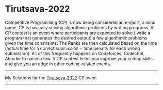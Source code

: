 # Tirutsava-2022

Competitive Programming (CP) is now being considered an e-sport, a mind game. CP is basically solving algorithmic problems by writing programs. A CP contest is an event where participants are expected to solve ( write a program that generates the desired output) a few algorithmic problems given the time constraints. The Ranks are then calculated based on the time (actual time for a correct submission + time penalty for each wrong submission). All of this frequently happens on Codeforces, Codechef, Atcoder to name a few. A CP contest helps you improve your coding skills and give you an edge in other coding-related events.
___
My Solutions for the [Tirutsava-2022](https://tirutsava.in/events) CP event
___
